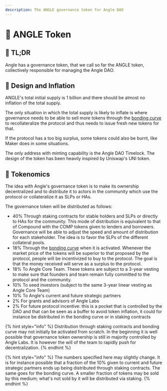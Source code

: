 ```yaml
---
description: The ANGLE governance token for Angle DAO
---
```


# 🚀 ANGLE Token

## 🔎 TL;DR

Angle has a governance token, that we call so far the ANGLE token, collectively responsible for managing the Angle DAO.

## 🎨 Design and Inflation

ANGLE's total initial supply is 1 billion and there should be almost no inflation of the total supply.

The only situation in which the total supply is likely to inflate is where governance needs to be able to sell more tokens through the [bonding curve](bonding-curve.md) to recollateralize the protocol and thus needs to issue fresh new tokens for that.

If the protocol has a too big surplus, some tokens could also be burnt, like Maker does in some situations.

The only address with minting capability is the Angle DAO Timelock. The design of the token has been heavily inspired by Uniswap's UNI token.

## 🧬 Tokenomics

The idea with Angle's governance token is to make its ownership decentralized and to distribute it to actors in the community which use the protocol or collateralize it as SLPs or HAs.

The governance token will be distributed as follows:

* 40% Through staking contracts for stable holders and SLPs or directly to HAs for the community. This mode of distribution is equivalent to that of Compound with the COMP tokens given to lenders and borrowers. Governance will be able to adjust the speed and amount of distribution for each stakeholder. The idea is to favor the SLPs of the different collateral pools.
* 18% Through the [bonding curve](bonding-curve.md) when it is activated. Whenever the market price of the tokens will be superior to that proposed by the protocol, people will be incentivized to buy to the protocol. The goal is that the money received will serve as a surplus to the protocol.
* 18% To Angle Core Team. These tokens are subject to a 3-year vesting to make sure that founders and team remain fully committed to the protocol and the community.
* 10% To seed investors (subject to the same 3-year linear vesting as Angle Core Team)
* 10% To Angle's current and future strategic partners
* 2% For grants and advisors of Angle Labs
* 2% For future protocol incentive: this is a pocket that is controlled by the DAO and that can be seen as a buffer to avoid token inflation, it could for instance be distributed in the bonding curve or in staking contracts

{% hint style="info" %}
Distribution through staking contracts and bonding curve may not initially be activated from scratch. In the beginning it is well possible that governance token ownership is still in majority controlled by Angle Labs. It is however the will of the team to rapidly push for decentralization.
{% endhint %}

{% hint style="info" %}
The numbers specified here may slightly change. It is for instance possible that a fraction of the 10% given to current and future strategic partners ends up being distributed through staking contracts. The same goes for the bonding curve. A smaller fraction of tokens may be sold by this medium; what's not sold by it will be distributed via staking.
{% endhint %}

